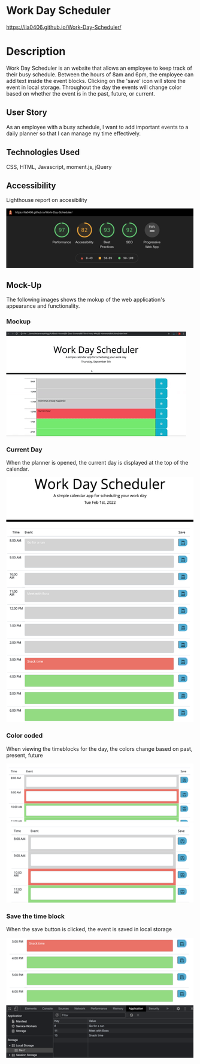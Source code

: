 # Work Day Scheduler
https://ila0406.github.io/Work-Day-Scheduler/

# Description
Work Day Scheduler is an website that allows an employee to keep track of their busy schedule. Between the hours of 8am and 6pm, the employee can add text inside the event blocks. Clicking on the 'save' icon will store the event in local storage. Throughout the day the events will change color based on whether the event is in the past, future, or current. 

## User Story
As an employee with a busy schedule, I want to add important events to a daily planner so that I can manage my time effectively.

## Technologies Used
CSS, HTML, Javascript, moment.js, jQuery

## Accessibility
Lighthouse report on accesibility

<img src="./assets/images/lighthouse.png" width="500">

## Mock-Up 
The following images shows the mokup of the web application's appearance and functionality. 

### Mockup
![mockup](./assets/images/05-third-party-apis-homework-demo.gif)

### Current Day
When the planner is opened, the current day is displayed at the top of the calendar.

<img src="./assets/images/currentDay.png" width="500">

### Color coded
When viewing the timeblocks for the day, the colors change based on past, present, future

<img src="./assets/images/9am.png" width="500">
<img src="./assets/images/10am.png" width="500">

### Save the time block
When the save button is clicked, the event is saved in local storage

<img src="./assets/images/save.png" width="500">
